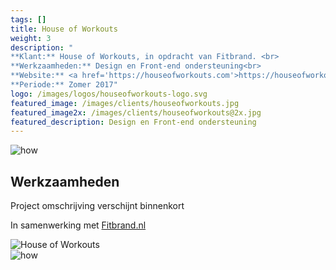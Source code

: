 ```yaml
---
tags: []
title: House of Workouts
weight: 3
description: "
**Klant:** House of Workouts, in opdracht van Fitbrand. <br> 
**Werkzaamheden:** Design en Front-end ondersteuning<br> 
**Website:** <a href='https://houseofworkouts.com'>https://houseofworkouts.com</a><br>
**Periode:** Zomer 2017"
logo: /images/logos/houseofworkouts-logo.svg
featured_image: /images/clients/houseofworkouts.jpg
featured_image2x: /images/clients/houseofworkouts@2x.jpg
featured_description: Design en Front-end ondersteuning
---
```





<div class="wrapper bg-gray-light clearfix">
 <div class="layout p3-lr p10-t">
 <div class="case center m10-b">
  <img 
    class="block" src="/images/clients/how/how-home.png" 
    srcset="/images/clients/how/how-home@2x.png 2x"
    alt="how">
  </div>
 </div>
</div>

<div class="layout p10-t p3-lr m10-b">
  <div class="w-large">
    <h2 class="f2 m2-b">Werkzaamheden</h2>
    <p>Project omschrijving verschijnt binnenkort </p>
    <p>In samenwerking met <a href="http://fitbrand.nl/">Fitbrand.nl</a></p>
  </div>
</div>

<div class="wrapper bg-how-yellow clearfix">
 <div class="layout p3-lr p10-t">
  <div class="case center m10-b">
    <img 
    class="block" src="/images/clients/how/how-mobile.png" 
    srcset="/images/clients/how/how-mobile@2x.png 2x"
    alt="House of Workouts">
    </div>
 </div>
</div>

<div class="wrapper bg-gray-light clearfix">
 <div class="layout p3-lr p10-t">
 <div class="case center m10-b">
    <img 
    class="block" src="/images/clients/how/how-opleidingen.png" 
    srcset="/images/clients/how/how-opleidingen@2x.png 2x"
    alt="how">
    </div>
 </div>
</div>
